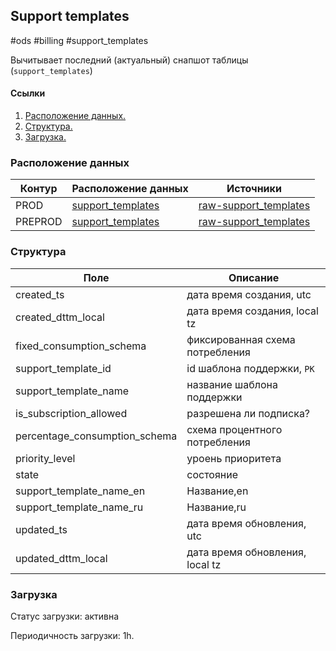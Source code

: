 ## Support templates
#ods #billing #support_templates

Вычитывает последний (актуальный) снапшот таблицы (`support_templates`)

#### Ссылки
1. [Расположение данных.](#расположение-данных)
2. [Структура.](#структура)
3. [Загрузка.](#загрузка)


### Расположение данных
| Контур  | Расположение данных                                                                                                             | Источники                                                                                                                                                             |
|---------|---------------------------------------------------------------------------------------------------------------------------------|-----------------------------------------------------------------------------------------------------------------------------------------------------------------------|
| PROD    | [support_templates](https://yt.yandex-team.ru/hahn/navigation?path=//home/cloud-dwh/data/prod/ods/billing/support_templates)    | [raw-support_templates](https://yt.yandex-team.ru/hahn/navigation?path=//home/cloud-dwh/data/prod/raw/ydb/billing/hardware/default/billing/meta/support_templates)    |
| PREPROD | [support_templates](https://yt.yandex-team.ru/hahn/navigation?path=//home/cloud-dwh/data/preprod/ods/billing/support_templates) | [raw-support_templates](https://yt.yandex-team.ru/hahn/navigation?path=//home/cloud-dwh/data/preprod/raw/ydb/billing/hardware/default/billing/meta/support_templates) |


### Структура
| Поле                          | Описание                        |
|-------------------------------|---------------------------------|
| created_ts                    | дата время создания, utc        |
| created_dttm_local            | дата время создания, local tz   |
| fixed_consumption_schema      | фиксированная схема потребления |
| support_template_id           | id шаблона поддержки, `PK`      |
| support_template_name         | название шаблона поддержки      |
| is_subscription_allowed       | разрешена ли подписка?          |
| percentage_consumption_schema | схема процентного потребления   |
| priority_level                | уроень приоритета               |
| state                         | состояние                       |
| support_template_name_en      | Название,en                     |
| support_template_name_ru      | Название,ru                     |
| updated_ts                    | дата время обновления, utc      |
| updated_dttm_local            | дата время обновления, local tz |

### Загрузка

Статус загрузки: активна

Периодичность загрузки: 1h.
